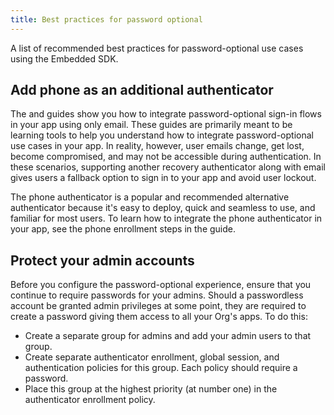 ```yaml
---
title: Best practices for password optional
---
```


A list of recommended best practices for password-optional use cases using the Embedded SDK.

## Add phone as an additional authenticator

The <StackSnippet snippet="signupwithemail" inline/> and <StackSnippet snippet="signinwithemail" inline/> guides show you how to integrate password-optional sign-in flows in your app using only email. These guides are primarily meant to be learning tools to help you understand how to integrate password-optional use cases in your app. In reality, however, user emails change, get lost, become compromised, and may not be accessible during authentication. In these scenarios, supporting another recovery authenticator along with email gives users a fallback option to sign in to your app and avoid user lockout.

The phone authenticator is a popular and recommended alternative authenticator because it's easy to deploy, quick and seamless to use, and familiar for most users. To learn how to integrate the phone authenticator in your app, see the phone enrollment steps in the <StackSnippet snippet="signinwithpwdandphone" inline/> guide.

## Protect your admin accounts

Before you configure the password-optional experience, ensure that you continue to require passwords for your admins. Should a passwordless account be granted admin privileges at some point, they are required to create a password giving them access to all your Org's apps. To do this:

* Create a separate group for admins and add your admin users to that group.
* Create separate authenticator enrollment, global session, and authentication policies for this group. Each policy should require a password.
* Place this group at the highest priority (at number one) in the authenticator enrollment policy.
